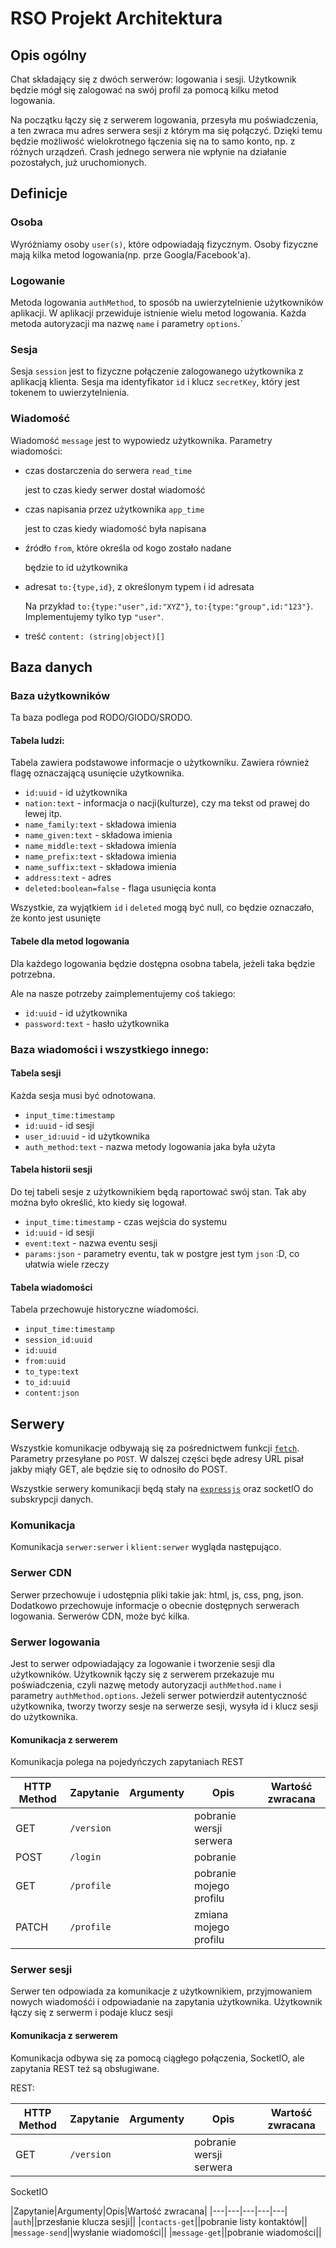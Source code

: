 RSO Projekt Architektura
========================

## Opis ogólny

Chat składający się z dwóch serwerów: logowania i sesji.
Użytkownik będzie mógł się zalogować na swój profil za pomocą kilku metod logowania.

Na początku łączy się z serwerem logowania, przesyła mu poświadczenia, a ten zwraca mu adres serwera sesji z którym ma się połączyć.
Dzięki temu będzie możliwość wielokrotnego łączenia się na to samo konto, np. z różnych urządzeń.
Crash jednego serwera nie wpłynie na działanie pozostałych, już uruchomionych.

## Definicje

### Osoba

Wyróżniamy osoby `user(s)`, które odpowiadają fizycznym.
Osoby fizyczne mają kilka metod logowania(np. prze Googla/Facebook'a).

### Logowanie 

Metoda logowania `authMethod`, to sposób na uwierzytelnienie użytkowników aplikacji.
W aplikacji przewiduje istnienie wielu metod logowania.
Każda metoda autoryzacji ma nazwę `name` i parametry `options`.`

### Sesja

Sesja `session` jest to fizyczne połączenie zalogowanego użytkownika z aplikacją klienta.
Sesja ma  identyfikator `id` i klucz `secretKey`, który jest tokenem to uwierzytelnienia.

### Wiadomość

Wiadomość `message` jest to wypowiedz użytkownika.
Parametry wiadomości:
 - czas dostarczenia do serwera `read_time`

   jest to czas kiedy serwer dostał wiadomość

 - czas napisania przez użytkownika `app_time`

   jest to czas kiedy wiadomość była napisana
  
 - źródło `from`, które określa od kogo zostało nadane

   będzie to id użytkownika

 - adresat `to:{type,id}`, z określonym typem i id adresata

   Na przykład `to:{type:"user",id:"XYZ"}`, `to:{type:"group",id:"123"}`.
   Implementujemy tylko typ `"user"`.

 - treść `content: (string|object)[]`
  

## Baza danych

### Baza użytkowników

Ta baza podlega pod RODO/GIODO/SRODO.

#### Tabela ludzi:

Tabela zawiera podstawowe informacje o użytkowniku.
Zawiera również flagę oznaczającą usunięcie użytkownika.

 - `id:uuid` - id użytkownika
 - `nation:text` - informacja o nacji(kulturze), czy ma tekst od prawej do lewej itp.
 - `name_family:text` - składowa imienia
 - `name_given:text` - składowa imienia
 - `name_middle:text` - składowa imienia
 - `name_prefix:text` - składowa imienia
 - `name_suffix:text` - składowa imienia
 - `address:text` - adres
 - `deleted:boolean=false` - flaga usunięcia konta

Wszystkie, za wyjątkiem `id` i `deleted` mogą być null, co będzie oznaczało, że konto jest usunięte
 
#### Tabele dla metod logowania

Dla każdego logowania będzie dostępna osobna tabela, jeżeli taka będzie potrzebna.

Ale na nasze potrzeby zaimplementujemy coś takiego:

 - `id:uuid` - id użytkownika
 - `password:text` - hasło użytkownika
  
  
### Baza wiadomości i wszystkiego innego:

#### Tabela sesji

Każda sesja musi być odnotowana.

 - `input_time:timestamp`
 - `id:uuid` - id sesji
 - `user_id:uuid` - id użytkownika
 - `auth_method:text` - nazwa metody logowania jaka była użyta

#### Tabela historii sesji

Do tej tabeli sesje z użytkownikiem będą raportować swój stan.
Tak aby można było określić, kto kiedy się logował.

 - `input_time:timestamp` - czas wejścia do systemu
 - `id:uuid` - id sesji
 - `event:text` - nazwa eventu sesji
 - `params:json` - parametry eventu, tak w postgre jest tym `json` :D, co ułatwia wiele rzeczy

#### Tabela wiadomości

Tabela przechowuje historyczne wiadomości.

 - `input_time:timestamp`
 - `session_id:uuid`
 - `id:uuid`
 - `from:uuid`
 - `to_type:text`
 - `to_id:uuid`
 - `content:json`

## Serwery

Wszystkie komunikacje odbywają się za pośrednictwem funkcji [`fetch`](node-fetch).
Parametry przesyłane po `POST`.
W dalszej części będe adresy URL pisał jakby miąły GET, ale będzie się to odnosiło do POST.

Wszystkie serwery komunikacji będą stały na [`expressjs`](https://expressjs.com/) oraz socketIO do subskrypcji danych.

### Komunikacja

Komunikacja `serwer:serwer` i `klient:serwer` wygląda następująco.

### Serwer CDN

Serwer przechowuje i udostępnia pliki takie jak: html, js, css, png, json.
Dodatkowo przechowuje informacje o obecnie dostępnych serwerach logowania.
Serwerów CDN, może być kilka.

### Serwer logowania

Jest to serwer odpowiadający za logowanie i tworzenie sesji dla użytkowników.
Użytkownik łączy się z serwerem przekazuje mu poświadczenia, czyli nazwę metody autoryzacji `authMethod.name` i parametry `authMethod.options`.
Jeżeli serwer potwierdził autentyczność użytkownika, tworzy tworzy sesje na serwerze sesji, wysyła id i klucz sesji do użytkownika.

#### Komunikacja z serwerem

Komunikacja polega na pojedyńczych zapytaniach REST

|HTTP Method|Zapytanie|Argumenty|Opis|Wartość zwracana|
|---|---|---|---|---|
|GET|`/version`||pobranie wersji serwera|
|POST|`/login`||pobranie|
|GET|`/profile`||pobranie mojego profilu|
|PATCH|`/profile`||zmiana mojego profilu|

### Serwer sesji

Serwer ten odpowiada za komunikacje z użytkownikiem, przyjmowaniem nowych wiadomośći i odpowiadanie na zapytania użytkownika.
Użytkownik łączy się z serwerm i podaje klucz sesji


#### Komunikacja z serwerem

Komunikacja odbywa się za pomocą ciągłego połączenia, SocketIO, ale zapytania REST teź są obsługiwane.

REST:

|HTTP Method|Zapytanie|Argumenty|Opis|Wartość zwracana|
|---|---|---|---|---|
|GET|`/version`||pobranie wersji serwera|

SocketIO

|Zapytanie|Argumenty|Opis|Wartość zwracana|
|---|---|---|---|---|
|`auth`||przesłanie klucza sesji||
|`contacts-get`||pobranie listy kontaktów||
|`message-send`||wysłanie wiadomości||
|`message-get`||pobranie wiadomości||

